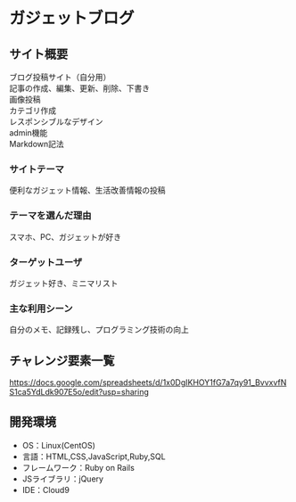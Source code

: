 # ガジェットブログ

## サイト概要
ブログ投稿サイト（自分用）<br>
記事の作成、編集、更新、削除、下書き<br>
画像投稿<br>
カテゴリ作成<br>
レスポンシブルなデザイン<br>
admin機能<br>
Markdown記法<br>

### サイトテーマ
便利なガジェット情報、生活改善情報の投稿

### テーマを選んだ理由
スマホ、PC、ガジェットが好き

### ターゲットユーザ
ガジェット好き、ミニマリスト

### 主な利用シーン
自分のメモ、記録残し、プログラミング技術の向上

<!--## 設計書-->
<!--<...>-->

## チャレンジ要素一覧
https://docs.google.com/spreadsheets/d/1x0DgIKHOY1fG7a7qy91_BvvxvfNS1ca5YdLdk907E5o/edit?usp=sharing

## 開発環境
- OS：Linux(CentOS)
- 言語：HTML,CSS,JavaScript,Ruby,SQL
- フレームワーク：Ruby on Rails
- JSライブラリ：jQuery
- IDE：Cloud9

<!--## 使用素材-->
<!--- 外部サービスの画像素材・音声素材を使用した場合は、必ずサービス名とURLを明記してください。-->
<!--- 使用しない場合は、使用素材の項目をREADMEから削除してください。-->
